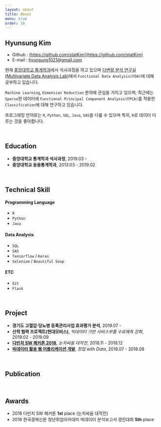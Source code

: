 ```yaml
---
layout: about
title: About
menu: true
order: 10
---
```


## Hyunsung Kim
- Github : [https://github.com/statKim](https://github.com/statKim)
- E-mail : [hyunsung1021@gmail.com](mailto:hyunsung1021@gmail.com)

현재 [중앙대학교 통계학과](https://stat.cau.ac.kr/)에서 석사과정을 하고 있으며 [다변량 분석 연구실(Multivariate Data Analysis Lab)](https://sites.google.com/site/yaejilim/)에서  `Functional Data Analysis(FDA)`에 대해 공부하고 있습니다.

`Machine Learning`, `Dimension Reduction` 분야에 관심을 가지고 있으며, 최근에는 `Sparse`한 데이터에 `Functional Principal Component Analysis(FPCA)`를 적용한 `Classification`에 대해 연구하고 있습니다.

프로그래밍 언어로는 `R`, `Python`, `SQL`, `Java`, `SAS`을 다룰 수 있으며 특히, `R`로 데이터 다루는 것을 좋아합니다.

<br>

## Education
- **중앙대학교 통계학과 석사과정**, 2019.03 - 
- **중앙대학교 응용통계학과**, 2013.03 - 2019.02

<br>

## Technical Skill
#### Programming Language
- `R`
- `Python`
- `Java`

#### Data Analysis
- `SQL`
- `SAS`
- `Tensorflow` / `Keras`
- `Selenium` / `Beautiful Soup`

#### ETC
- `Git`
- `Flask`

<br>

## Project
- **경기도 고혈압·당뇨병 등록관리사업 효과평가 분석**, 2019.07 - 
- **산학 협력 프로젝트(현대모비스)**, *빅데이터 기반 서비스부품 수요예측 강화*, 2019.02 - 2019.09
- [**다빈치 SW 해커톤 2018**](https://github.com/statKim/Da_Vinci_SW_Hackathon), *눈치싸움 대작전*, 2018.11 - 2018.12
- [**빅데이터 활용 웹 어플리케이션 개발**](https://github.com/statKim/2018_Multicampus_Project), *창업 with Data*, 2018.07 - 2018.08

<br>

## Publication

<br>

## Awards
- 2018 다빈치 SW 해커톤 **1st** place (눈치싸움 대작전)
- 2018 한국경제신문 청년취업아카데미 빅데이터 분석보고서 경진대회 **5th** place  
